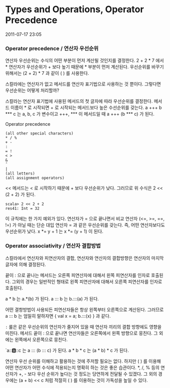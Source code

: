 # Types and Operations, Operator Precedence

2011-07-17 23:05

### Operator precedence / 연산자 우선순위

연산자 우선순위는 수식의 어떤 부분이 먼저 계산될 것인지를 결정한다.
2 + 2 * 7 에서 * 연산자가 우선순위가 + 보다 높기 때문에 * 부분이 먼저 계산된다.
우선순위를 바꾸기 위해서는 (2 + 2) * 7 과 같이 ( ) 를 사용한다.

스칼라에는 연산자가 없고 메서드를 연산자 표기법으로 사용하는 것 뿐이다.
그렇다면 우선순위는 어떻게 처리할까?

스칼라는 연산자 표기법에 사용된 메서드의 첫 글자에 따라 우선순위를 결정한다.
메서드 이름이 * 로 시작되면 + 로 시작되는 메서드보다 높은 수선순위를 갖는다.
a +++ b *** c 는 a, b, c 가 변수이고 +++, *** 이 메서드일 때 a +++ (b *** c) 가 된다.

Operator precedence

	(all other special characters)
	* / %
	+ -
	:
	= !
	< >
	&
	ˆ
	|
	(all letters)
	(all assignment operators)

<< 메서드는 < 로 시작하기 때문에 + 보다 우선순위가 낮다.
그러므로 위 수식은 2 << (2 + 2) 가 된다.

	scala> 2 << 2 + 2
	res41: Int = 32


이 규칙에는 한 가지 예외가 있다.
연산자가 = 으로 끝나면서 비교 연산자 (<=, >=, ==, !=) 가 아닐 때는 단순 대입 연산자 = 과 같은 우선순위를 갖는다.
즉, 어떤 연산자보다도 우선순위가 낮다.
x *= y + 1 는 x *= (y + 1) 이 된다.


### Operator associativity / 연산자 결합방법

스칼라에서 연산자와 피연산자의 결합, 연산자와 연산자의 결합방향은 연산자의 마지막 글자에 의해 결정된다.

끝이 : 으로 끝나는 메서드는 오른쪽 피연산자에 대해서 왼쪽 피연산자를 인자로 호출된다.
그외의 경우는 일반적인 형태로 왼쪽 피연산자에 대해서 오른쪽 피연산자를 인자로 호출된다.

a * b 는 a.*(b) 가 된다.
a ::: b 는 b.:::(a) 가 된다.

어떤 결항방법이 사용되든 피연산자들은 항상 왼쪽부터 오른쪽으로 계산된다.
그러므로 a ::: b 는 엄밀히 말하자면 { val x = a; b.:::(x) } 과 같다.

`:` 룰은 같은 우선순위의 연산자가 줄지어 있을 때 연산자 끼리의 결합 방향에도 영향을 미친다.
메서드 끝이 : 으로 끝나면 연산자들은 오른쪽에서 왼쪽 방향으로 뭉친다.
그 외에는 왼쪽에서 오른쪽으로 뭉친다.

`a:::b:::c 는 a ::: (b ::: c) 가 된다.
a * b * c 는 (a * b) * c 가 된다.

연산자 우선 순위를 이해하고 활용하는 것에 주저할 필요는 없다.
하지만 ( ) 를 이용해 어떤 연산자가 어떤 수식에 적용되는지 명확히 하는 것은 좋은 습관이다.
*, /, % 등의 연산자가 +, - 보다 우선 순위가 높다는 것 정도는 당연하게 전달될 수 있겠다.
그 외의 경우에는 (a + b) << c  처럼 적절히 ( ) 를 이용하는 것이 가독성을 높일 수 있다.
